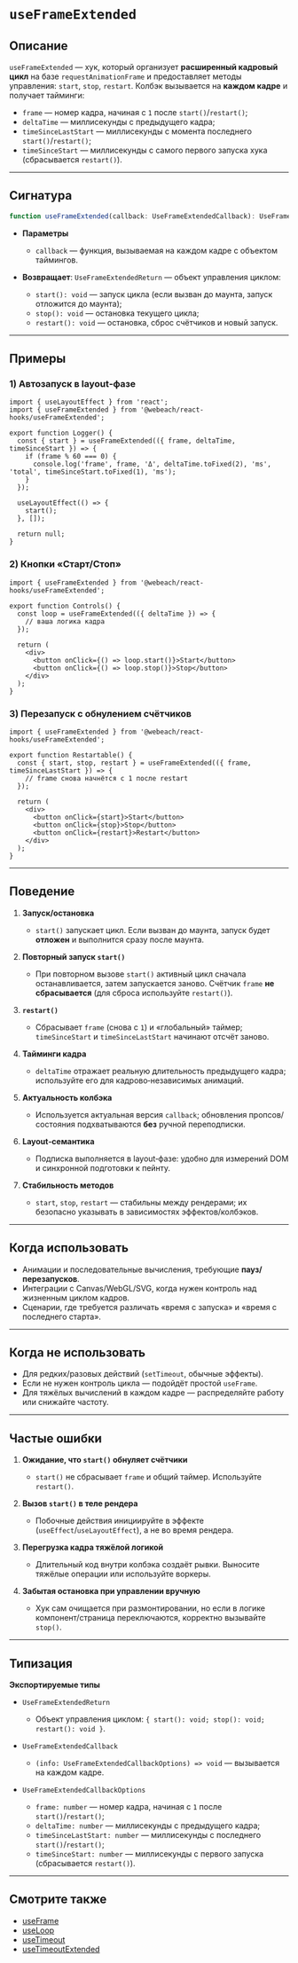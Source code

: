 # `useFrameExtended`

## Описание

`useFrameExtended` — хук, который организует **расширенный кадровый цикл** на базе `requestAnimationFrame` и предоставляет методы управления: `start`, `stop`, `restart`. Колбэк вызывается на **каждом кадре** и получает тайминги:
- `frame` — номер кадра, начиная с `1` после `start()`/`restart()`;
- `deltaTime` — миллисекунды с предыдущего кадра;
- `timeSinceLastStart` — миллисекунды с момента последнего `start()`/`restart()`;
- `timeSinceStart` — миллисекунды с самого первого запуска хука (сбрасывается `restart()`).

---

## Сигнатура

```ts
function useFrameExtended(callback: UseFrameExtendedCallback): UseFrameExtendedReturn;
```

- **Параметры**
   - `callback` — функция, вызываемая на каждом кадре с объектом таймингов.

- **Возвращает**: `UseFrameExtendedReturn` — объект управления циклом:
   - `start(): void` — запуск цикла (если вызван до маунта, запуск отложится до маунта);
   - `stop(): void` — остановка текущего цикла;
   - `restart(): void` — остановка, сброс счётчиков и новый запуск.

---

## Примеры

### 1) Автозапуск в layout‑фазе

```tsx
import { useLayoutEffect } from 'react';
import { useFrameExtended } from '@webeach/react-hooks/useFrameExtended';

export function Logger() {
  const { start } = useFrameExtended(({ frame, deltaTime, timeSinceStart }) => {
    if (frame % 60 === 0) {
      console.log('frame', frame, 'Δ', deltaTime.toFixed(2), 'ms', 'total', timeSinceStart.toFixed(1), 'ms');
    }
  });

  useLayoutEffect(() => {
    start();
  }, []);

  return null;
}
```

### 2) Кнопки «Старт/Стоп»

```tsx
import { useFrameExtended } from '@webeach/react-hooks/useFrameExtended';

export function Controls() {
  const loop = useFrameExtended(({ deltaTime }) => {
    // ваша логика кадра
  });

  return (
    <div>
      <button onClick={() => loop.start()}>Start</button>
      <button onClick={() => loop.stop()}>Stop</button>
    </div>
  );
}
```

### 3) Перезапуск с обнулением счётчиков

```tsx
import { useFrameExtended } from '@webeach/react-hooks/useFrameExtended';

export function Restartable() {
  const { start, stop, restart } = useFrameExtended(({ frame, timeSinceLastStart }) => {
    // frame снова начнётся с 1 после restart
  });

  return (
    <div>
      <button onClick={start}>Start</button>
      <button onClick={stop}>Stop</button>
      <button onClick={restart}>Restart</button>
    </div>
  );
}
```

---

## Поведение

1. **Запуск/остановка**
   - `start()` запускает цикл. Если вызван до маунта, запуск будет **отложен** и выполнится сразу после маунта.

2. **Повторный запуск `start()`**
   - При повторном вызове `start()` активный цикл сначала останавливается, затем запускается заново. Счётчик `frame` **не сбрасывается** (для сброса используйте `restart()`).

3. **`restart()`**
   - Сбрасывает `frame` (снова с `1`) и «глобальный» таймер; `timeSinceStart` и `timeSinceLastStart` начинают отсчёт заново.

4. **Тайминги кадра**
   - `deltaTime` отражает реальную длительность предыдущего кадра; используйте его для кадрово‑независимых анимаций.

5. **Актуальность колбэка**
   - Используется актуальная версия `callback`; обновления пропсов/состояния подхватываются **без** ручной переподписки.

6. **Layout‑семантика**
   - Подписка выполняется в layout‑фазе: удобно для измерений DOM и синхронной подготовки к пейнту.

7. **Стабильность методов**
   - `start`, `stop`, `restart` — стабильны между рендерами; их безопасно указывать в зависимостях эффектов/колбэков.

---

## Когда использовать

- Анимации и последовательные вычисления, требующие **пауз/перезапусков**.
- Интеграции с Canvas/WebGL/SVG, когда нужен контроль над жизненным циклом кадров.
- Сценарии, где требуется различать «время с запуска» и «время с последнего старта».

---

## Когда **не** использовать

- Для редких/разовых действий (`setTimeout`, обычные эффекты).
- Если не нужен контроль цикла — подойдёт простой `useFrame`.
- Для тяжёлых вычислений в каждом кадре — распределяйте работу или снижайте частоту.

---

## Частые ошибки

1. **Ожидание, что `start()` обнуляет счётчики**
   - `start()` не сбрасывает `frame` и общий таймер. Используйте `restart()`.

2. **Вызов `start()` в теле рендера**
   - Побочные действия инициируйте в эффекте (`useEffect`/`useLayoutEffect`), а не во время рендера.

3. **Перегрузка кадра тяжёлой логикой**
   - Длительный код внутри колбэка создаёт рывки. Выносите тяжёлые операции или используйте воркеры.

4. **Забытая остановка при управлении вручную**
   - Хук сам очищается при размонтировании, но если в логике компонент/страница переключаются, корректно вызывайте `stop()`.

---

## Типизация

**Экспортируемые типы**

- `UseFrameExtendedReturn`
   - Объект управления циклом: `{ start(): void; stop(): void; restart(): void }`.

- `UseFrameExtendedCallback`
   - `(info: UseFrameExtendedCallbackOptions) => void` — вызывается на каждом кадре.

- `UseFrameExtendedCallbackOptions`
   - `frame: number` — номер кадра, начиная с `1` после `start()`/`restart()`;
   - `deltaTime: number` — миллисекунды с предыдущего кадра;
   - `timeSinceLastStart: number` — миллисекунды с последнего `start()`/`restart()`;
   - `timeSinceStart: number` — миллисекунды с первого запуска (сбрасывается `restart()`).

---

## Смотрите также

- [useFrame](useFrame.md)
- [useLoop](useLoop.md)
- [useTimeout](useTimeout.md)
- [useTimeoutExtended](useTimeoutExtended.md)
